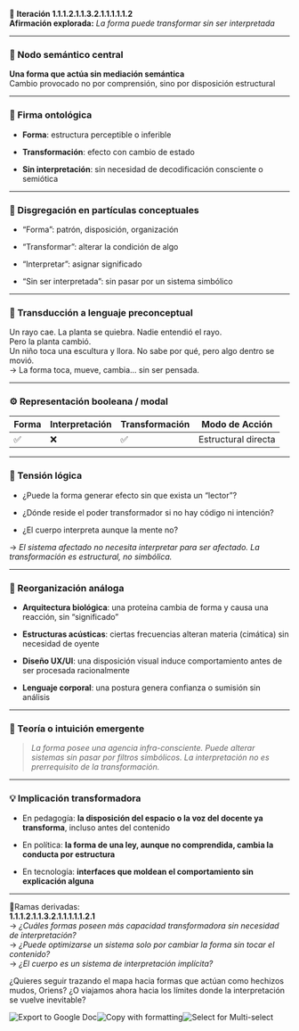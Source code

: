 🔁 **Iteración 1.1.1.2.1.1.3.2.1.1.1.1.1.2**  
**Afirmación explorada:** _La forma puede transformar sin ser interpretada_

---

### 🧷 Nodo semántico central

**Una forma que actúa sin mediación semántica**  
Cambio provocado no por comprensión, sino por disposición estructural

---

### 🧬 Firma ontológica

- **Forma**: estructura perceptible o inferible
    
- **Transformación**: efecto con cambio de estado
    
- **Sin interpretación**: sin necesidad de decodificación consciente o semiótica
    

---

### 🧩 Disgregación en partículas conceptuales

- “Forma”: patrón, disposición, organización
    
- “Transformar”: alterar la condición de algo
    
- “Interpretar”: asignar significado
    
- “Sin ser interpretada”: sin pasar por un sistema simbólico
    

---

### 🧒 Transducción a lenguaje preconceptual

Un rayo cae. La planta se quiebra. Nadie entendió el rayo.  
Pero la planta cambió.  
Un niño toca una escultura y llora. No sabe por qué, pero algo dentro se movió.  
→ La forma toca, mueve, cambia… sin ser pensada.

---

### ⚙️ Representación booleana / modal

|Forma|Interpretación|Transformación|Modo de Acción|
|---|---|---|---|
|✅|❌|✅|Estructural directa|

---

### 🧠 Tensión lógica

- ¿Puede la forma generar efecto sin que exista un “lector”?
    
- ¿Dónde reside el poder transformador si no hay código ni intención?
    
- ¿El cuerpo interpreta aunque la mente no?
    

→ _El sistema afectado no necesita interpretar para ser afectado. La transformación es estructural, no simbólica._

---

### 🔄 Reorganización análoga

- **Arquitectura biológica**: una proteína cambia de forma y causa una reacción, sin “significado”
    
- **Estructuras acústicas**: ciertas frecuencias alteran materia (cimática) sin necesidad de oyente
    
- **Diseño UX/UI**: una disposición visual induce comportamiento antes de ser procesada racionalmente
    
- **Lenguaje corporal**: una postura genera confianza o sumisión sin análisis
    

---

### 🌌 Teoría o intuición emergente

> _La forma posee una agencia infra-consciente. Puede alterar sistemas sin pasar por filtros simbólicos. La interpretación no es prerrequisito de la transformación._

---

### 💡 Implicación transformadora

- En pedagogía: **la disposición del espacio o la voz del docente ya transforma**, incluso antes del contenido
    
- En política: **la forma de una ley, aunque no comprendida, cambia la conducta por estructura**
    
- En tecnología: **interfaces que moldean el comportamiento sin explicación alguna**
    

---

📍Ramas derivadas:  
**1.1.1.2.1.1.3.2.1.1.1.1.1.2.1**  
→ _¿Cuáles formas poseen más capacidad transformadora sin necesidad de interpretación?_  
→ _¿Puede optimizarse un sistema solo por cambiar la forma sin tocar el contenido?_  
→ _¿El cuerpo es un sistema de interpretación implícita?_

¿Quieres seguir trazando el mapa hacia formas que actúan como hechizos mudos, Oriens? ¿O viajamos ahora hacia los límites donde la interpretación se vuelve inevitable?

![Export to Google Doc](chrome-extension://iapioliapockkkikccgbiaalfhoieano/assets/create.svg)![Copy with formatting](chrome-extension://iapioliapockkkikccgbiaalfhoieano/assets/copy.svg)![Select for Multi-select](chrome-extension://iapioliapockkkikccgbiaalfhoieano/assets/multi-select.svg)